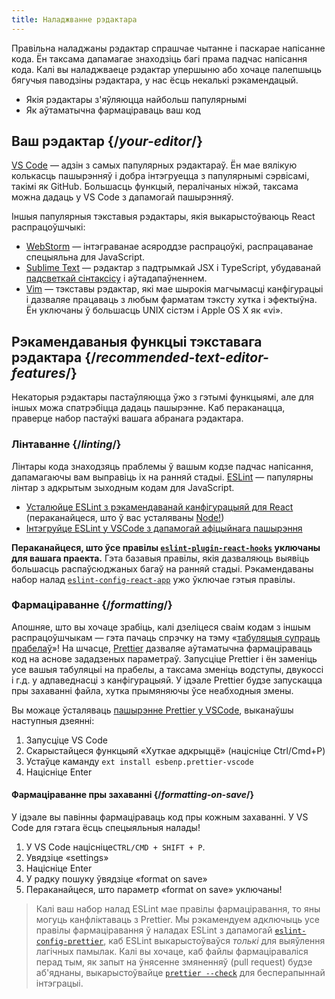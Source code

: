 ```yaml
---
title: Наладжванне рэдактара
---
```


<Intro>

Правільна наладжаны рэдактар спрашчае чытанне і паскарае напісанне кода. Ён таксама дапамагае знаходзіць багі прама падчас напісання кода. Калі вы наладжваеце рэдактар упершыню або хочаце палепшыць бягучыя паводзіны рэдактара, у нас ёсць некалькі рэкамендацый.

</Intro>

<YouWillLearn>

* Якія рэдактары з'яўляюцца найбольш папулярнымі
* Як аўтаматычна фармаціраваць ваш код 

</YouWillLearn>

## Ваш рэдактар {/*your-editor*/}

[VS Code](https://code.visualstudio.com/) — адзін з самых папулярных рэдактараў. Ён мае вялікую колькасць пашырэнняў і добра інтэгруецца з папулярнымі сэрвісамі, такімі як GitHub. Большасць функцый, пералічаных ніжэй, таксама можна дадаць у VS Code з дапамогай пашырэнняў.

Іншыя папулярныя тэкставыя рэдактары, якія выкарыстоўваюць React распрацоўшчыкі:

* [WebStorm](https://www.jetbrains.com/webstorm/) — інтэграванае асяроддзе распрацоўкі, распрацаванае спецыяльна для JavaScript.
* [Sublime Text](https://www.sublimetext.com/) — рэдактар з падтрымкай JSX і TypeScript, убудаванай [падсветкай сінтаксісу](https://stackoverflow.com/a/70960574/458193) і аўтадапаўненнем.
* [Vim](https://www.vim.org/) — тэкставы рэдактар, які мае шырокія магчымасці канфігурацыі і дазваляе працаваць з любым фарматам тэксту хутка і эфектыўна. Ён уключаны ў большасць UNIX сістэм і Apple OS X як «vi».

## Рэкамендаваныя функцыі тэкставага рэдактара {/*recommended-text-editor-features*/}

Некаторыя рэдактары пастаўляюцца ўжо з гэтымі функцыямі, але для іншых можа спатрэбіцца дадаць пашырэнне. Каб пераканацца, праверце набор пастаўкі вашага абранага рэдактара.

### Лінтаванне {/*linting*/}

Лінтары кода знаходзяць праблемы ў вашым кодзе падчас напісання, дапамагаючы вам выправіць іх на ранняй стадыі. [ESLint](https://eslint.org/) — папулярны лінтар з адкрытым зыходным кодам для JavaScript.

* [Усталюйце ESLint з рэкамендаванай канфігурацыяй для React](https://www.npmjs.com/package/eslint-config-react-app) (пераканайцеся, што ў вас усталяваны [Node!](https://nodejs.org/en/download/current/))
* [Інтэгруйце ESLint у VSCode з дапамогай афіцыйнага пашырэння](https://marketplace.visualstudio.com/items?itemName=dbaeumer.vscode-eslint)

**Пераканайцеся, што ўсе правілы [`eslint-plugin-react-hooks`](https://www.npmjs.com/package/eslint-plugin-react-hooks) уключаны для вашага праекта.** Гэта базавыя правілы, якія дазваляюць выявіць большасць распаўсюджаных багаў на ранняй стадыі. Рэкамендаваны набор налад [`eslint-config-react-app`](https://www.npmjs.com/package/eslint-config-react-app) ужо ўключае гэтыя правілы.

### Фармаціраванне {/*formatting*/}

Апошняе, што вы хочаце зрабіць, калі дзеліцеся сваім кодам з іншым распрацоўшчыкам — гэта пачаць спрэчку на тэму «[табуляцыя супраць прабелаў](https://www.google.com/search?q=tabs+vs+spaces)»! На шчасце, [Prettier](https://prettier.io/) дазваляе аўтаматычна фармаціраваць код на аснове зададзеных параметраў. Запусціце Prettier і ён заменіць усе вашыя табуляцыі на прабелы, а таксама зменіць водступы, двукоссі і г.д. у адпаведнасці з канфігурацыяй. У ідэале Prettier будзе запускацца пры захаванні файла, хутка прымяняючы ўсе неабходныя змены.

Вы можаце ўсталяваць [пашырэнне Prettier у VSCode](https://marketplace.visualstudio.com/items?itemName=esbenp.prettier-vscode), выканаўшы наступныя дзеянні:

1. Запусціце VS Code
2. Скарыстайцеся функцыяй «Хуткае адкрыццё» (націсніце Ctrl/Cmd+P)
3. Устаўце каманду `ext install esbenp.prettier-vscode`
4. Націсніце Enter

#### Фармаціраванне пры захаванні {/*formatting-on-save*/}

У ідэале вы павінны фармаціраваць код пры кожным захаванні. У VS Code для гэтага ёсць спецыяльныя налады!

1. У VS Code націсніце`CTRL/CMD + SHIFT + P`.
2. Увядзіце «settings»
3. Націсніце Enter
4. У радку пошуку ўвядзіце «format on save»
5. Пераканайцеся, што параметр «format on save» уключаны!

> Калі ваш набор налад ESLint мае правілы фармаціравання, то яны могуць канфліктаваць з Prettier. Мы рэкамендуем адключыць усе правілы фармаціравання ў наладах ESLint з дапамогай [`eslint-config-prettier`](https://github.com/prettier/eslint-config-prettier), каб ESLint выкарыстоўваўся *толькі* для выяўлення лагічных памылак. Калі вы хочаце, каб файлы фармаціраваліся перад тым, як запыт на ўнясенне змяненняў (pull request) будзе аб'яднаны, выкарыстоўвайце [`prettier --check`](https://prettier.io/docs/en/cli.html#--check) для бесперапыннай інтэграцыі.
